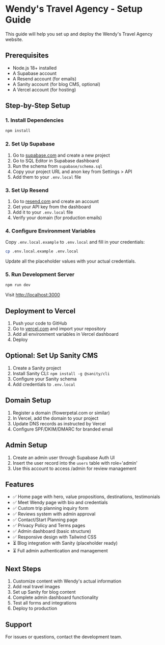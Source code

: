 # Wendy's Travel Agency - Setup Guide

This guide will help you set up and deploy the Wendy's Travel Agency website.

## Prerequisites

- Node.js 18+ installed
- A Supabase account
- A Resend account (for emails)
- A Sanity account (for blog CMS, optional)
- A Vercel account (for hosting)

## Step-by-Step Setup

### 1. Install Dependencies

```bash
npm install
```

### 2. Set Up Supabase

1. Go to [supabase.com](https://supabase.com) and create a new project
2. Go to SQL Editor in Supabase dashboard
3. Run the schema from `supabase/schema.sql`
4. Copy your project URL and anon key from Settings > API
5. Add them to your `.env.local` file

### 3. Set Up Resend

1. Go to [resend.com](https://resend.com) and create an account
2. Get your API key from the dashboard
3. Add it to your `.env.local` file
4. Verify your domain (for production emails)

### 4. Configure Environment Variables

Copy `.env.local.example` to `.env.local` and fill in your credentials:

```bash
cp .env.local.example .env.local
```

Update all the placeholder values with your actual credentials.

### 5. Run Development Server

```bash
npm run dev
```

Visit [http://localhost:3000](http://localhost:3000)

## Deployment to Vercel

1. Push your code to GitHub
2. Go to [vercel.com](https://vercel.com) and import your repository
3. Add all environment variables in Vercel dashboard
4. Deploy

## Optional: Set Up Sanity CMS

1. Create a Sanity project
2. Install Sanity CLI: `npm install -g @sanity/cli`
3. Configure your Sanity schema
4. Add credentials to `.env.local`

## Domain Setup

1. Register a domain (flowerpetal.com or similar)
2. In Vercel, add the domain to your project
3. Update DNS records as instructed by Vercel
4. Configure SPF/DKIM/DMARC for branded email

## Admin Setup

1. Create an admin user through Supabase Auth UI
2. Insert the user record into the `users` table with role='admin'
3. Use this account to access /admin for review management

## Features

- ✅ Home page with hero, value propositions, destinations, testimonials
- ✅ Meet Wendy page with bio and credentials
- ✅ Custom trip planning inquiry form
- ✅ Reviews system with admin approval
- ✅ Contact/Start Planning page
- ✅ Privacy Policy and Terms pages
- ✅ Admin dashboard (basic structure)
- ✅ Responsive design with Tailwind CSS
- ⏳ Blog integration with Sanity (placeholder ready)
- ⏳ Full admin authentication and management

## Next Steps

1. Customize content with Wendy's actual information
2. Add real travel images
3. Set up Sanity for blog content
4. Complete admin dashboard functionality
5. Test all forms and integrations
6. Deploy to production

## Support

For issues or questions, contact the development team.
